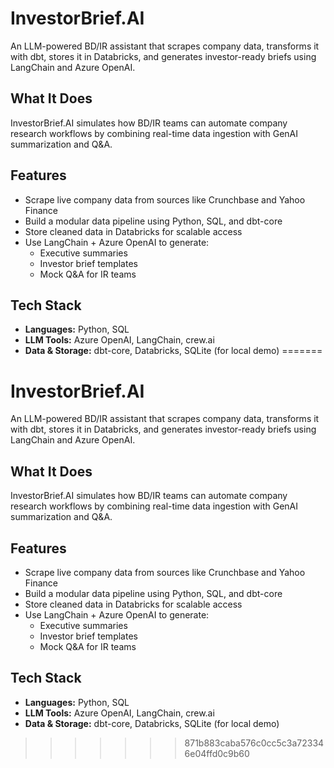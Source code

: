 # InvestorBrief.AI

An LLM-powered BD/IR assistant that scrapes company data, transforms it with dbt, stores it in Databricks, and generates investor-ready briefs using LangChain and Azure OpenAI.

## What It Does
InvestorBrief.AI simulates how BD/IR teams can automate company research workflows by combining real-time data ingestion with GenAI summarization and Q&A.

## Features
- Scrape live company data from sources like Crunchbase and Yahoo Finance
- Build a modular data pipeline using Python, SQL, and dbt-core
- Store cleaned data in Databricks for scalable access
- Use LangChain + Azure OpenAI to generate:
  - Executive summaries
  - Investor brief templates
  - Mock Q&A for IR teams

## Tech Stack
- **Languages:** Python, SQL
- **LLM Tools:** Azure OpenAI, LangChain, crew.ai
- **Data & Storage:** dbt-core, Databricks, SQLite (for local demo)
=======
# InvestorBrief.AI

An LLM-powered BD/IR assistant that scrapes company data, transforms it with dbt, stores it in Databricks, and generates investor-ready briefs using LangChain and Azure OpenAI.

## What It Does
InvestorBrief.AI simulates how BD/IR teams can automate company research workflows by combining real-time data ingestion with GenAI summarization and Q&A.

## Features
- Scrape live company data from sources like Crunchbase and Yahoo Finance
- Build a modular data pipeline using Python, SQL, and dbt-core
- Store cleaned data in Databricks for scalable access
- Use LangChain + Azure OpenAI to generate:
  - Executive summaries
  - Investor brief templates
  - Mock Q&A for IR teams

## Tech Stack
- **Languages:** Python, SQL
- **LLM Tools:** Azure OpenAI, LangChain, crew.ai
- **Data & Storage:** dbt-core, Databricks, SQLite (for local demo)
>>>>>>> 871b883caba576c0cc5c3a723346e04ffd0c9b60
